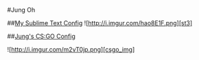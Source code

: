 #Jung Oh

##[My Sublime Text Config][st3]
![http://i.imgur.com/hao8E1F.png][st3]

[st3]:https://github.com/jung3o/Jung3o/tree/master/st3/readme.md
[st3_screen]:http://i.imgur.com/hao8E1F.png

##[Jung's CS:GO Config][csgo]

![http://i.imgur.com/m2vT0jp.png][csgo_img]

[csgo]:https://github.com/jung3o/Jung3o/tree/master/csgo/readme.md
[csgo_img]:http://i.imgur.com/m2vT0jp.png
